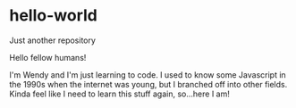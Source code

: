 # hello-world
Just another repository

Hello fellow humans!

I'm Wendy and I'm just learning to code. I used to know some Javascript in the 1990s when the internet was young, but I branched off into other fields. Kinda feel like I need to learn this stuff again, so...here I am!
